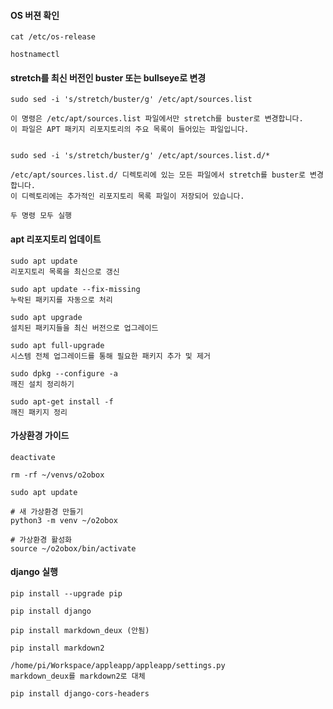 #### OS 버젼 확인
```less
cat /etc/os-release

hostnamectl
```

#### stretch를 최신 버전인 buster 또는 bullseye로 변경

```less
sudo sed -i 's/stretch/buster/g' /etc/apt/sources.list

이 명령은 /etc/apt/sources.list 파일에서만 stretch를 buster로 변경합니다.
이 파일은 APT 패키지 리포지토리의 주요 목록이 들어있는 파일입니다.


sudo sed -i 's/stretch/buster/g' /etc/apt/sources.list.d/*

/etc/apt/sources.list.d/ 디렉토리에 있는 모든 파일에서 stretch를 buster로 변경합니다.
이 디렉토리에는 추가적인 리포지토리 목록 파일이 저장되어 있습니다.

두 명령 모두 실행
```

#### apt 리포지토리 업데이트
```less
sudo apt update
리포지토리 목록을 최신으로 갱신

sudo apt update --fix-missing
누락된 패키지를 자동으로 처리

sudo apt upgrade
설치된 패키지들을 최신 버전으로 업그레이드

sudo apt full-upgrade
시스템 전체 업그레이드를 통해 필요한 패키지 추가 및 제거

sudo dpkg --configure -a
깨진 설치 정리하기

sudo apt-get install -f
깨진 패키지 정리
```


#### 가상환경 가이드

```less
deactivate

rm -rf ~/venvs/o2obox

sudo apt update

# 새 가상환경 만들기
python3 -m venv ~/o2obox

# 가상환경 활성화
source ~/o2obox/bin/activate
```

#### django 실행
```less
pip install --upgrade pip

pip install django

pip install markdown_deux (안됨)

pip install markdown2

/home/pi/Workspace/appleapp/appleapp/settings.py
markdown_deux를 markdown2로 대체

pip install django-cors-headers
```









